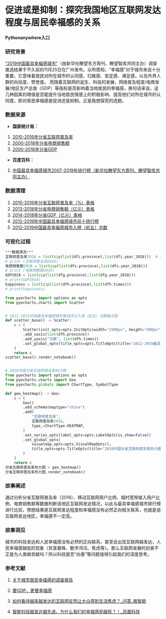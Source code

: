 # 促进或是抑制：探究我国地区互联网发达程度与居民幸福感的关系

#### Pythonanywhere入口

### 研究背景

[“2019中国最具幸福感城市”](https://baike.baidu.com/item/%E4%B8%AD%E5%9B%BD%E6%9C%80%E5%85%B7%E5%B9%B8%E7%A6%8F%E6%84%9F%E5%9F%8E%E5%B8%82/23186310?qq-pf-to=pcqq.temporaryc2c)（由新华社瞭望东方周刊、瞭望智库共同主办）调查推选结果于不久前的11月25日在广州发布。众所周知，“幸福感”对于城市来说十分重要。它意味着居民对所在城市的认同感、归属感、安定感、满足感，以及外界人群的向往度、赞誉度。
而随着互联网的诞生、科技的发展，网络普及程度/电商发展/地区生产总值（GDP）等指标是否影响着当地居民的幸福感，换句话来说，这几种因素的增值是否能提升当地居民情感上的积极影响、提高他们对所在城市的认同度，即对居民幸福感是促进还是抑制，正是我想探究的选题。

### 数据来源

- **国家统计局：**
1. [2010-2016年分省互联网普及率](http://data.stats.gov.cn/easyquery.htm?cn=E0103)
2. [2000-2018年分省电商销售额](http://data.stats.gov.cn/easyquery.htm?cn=E0103)
3. [2000-2018年分省GDP](http://data.stats.gov.cn/easyquery.htm?cn=E0103)

- **百度百科：**
1. [中国最具幸福感城市2007-2019年排行榜（新华社瞭望东方周刊、瞭望智库共同主办）](https://baike.baidu.com/item/%E4%B8%AD%E5%9B%BD%E6%9C%80%E5%85%B7%E5%B9%B8%E7%A6%8F%E6%84%9F%E5%9F%8E%E5%B8%82/23186310?fr=aladdin)

### 数据清理

1. [2010-2016年分省互联网普及率（%）表格](https://github.com/NFUNM086/interactive_final/blob/master/internet.csv)
2. [2013-2018年分省电商销售额（亿元）表格](https://github.com/NFUNM086/interactive_final/blob/master/E_sales.csv)
3. [2014-2018年分省GDP（亿元）表格](https://github.com/NFUNM086/interactive_final/blob/master/GDP.csv)
4. [2012-2019年中国最具幸福感城市前十排行榜](https://github.com/NFUNM086/interactive_final/blob/master/happiness_times_draft.csv)
5. [2012-2019中国最具幸福感城市入榜（前五）次数](https://github.com/NFUNM086/interactive_final/blob/master/happiness_times.csv)

### 可视化过程

```python
***数据清洗***
互联网普及率2016 = list(zip(list(dfi.province),list(dfi.year_2016)))  # 转换为列表
# print (互联网普及率2016)
电商销售额2018 = list(zip(list(dfs.province),list(dfs.year_2018)))  
# print (电商销售额2018)
GDP2018 = list(zip(list(dfg.province),list(dfg.year_2018)))
# print(GDP2018)
happiness = list(zip(list(dfh.province),list(dfh.times)))
# print(happiness)

from pyecharts import options as opts
from pyecharts.charts import Scatter


# 2012-2019中国最具幸福感城市推选评比入榜（前五）次数散点图
def scatter_base() -> Scatter:
    c = (
        Scatter(init_opts=opts.InitOpts(width="2500px", height="800px"))
        .add_xaxis(list(dfh.province))
        .add_yaxis("次数", list(dfh.times))
        .set_global_opts(title_opts=opts.TitleOpts(title="2012-2019最具幸福感城市推选评比上榜（前五）次数"))
    )
    return c
scatter_base().render_notebook()


# 2016中国分省互联网普及率热力图
from pyecharts import options as opts
from pyecharts.charts import Geo
from pyecharts.globals import ChartType, SymbolType

def geo_heatmap() -> Geo:
    c = (
        Geo()
        .add_schema(maptype="china")
        .add(
            "互联网普及率",
            互联网普及率2016,
            type_=ChartType.HEATMAP,
        )
        .set_series_opts(label_opts=opts.LabelOpts(is_show=False))
        .set_global_opts(
            visualmap_opts=opts.VisualMapOpts(),
            title_opts=opts.TitleOpts(title="2016中国分省互联网普及率热力图"),
        )
    )
    return c
分省互联网普及率热力图 = geo_heatmap()
分省互联网普及率热力图.render_notebook()
```


### 故事阐述

通过分析分省互联网普及率（2016）、移动互联网用户比例、城村宽带接入用户比例、电商销售额等数据判断该地区互联网发达情况，以此与最具幸福感城市排行榜进行比较，预想结果是互联网发达程度和幸福感没有必然正向相关联系，也就是说互联网发达地区，幸福感不一定高。

### 故事洞见

城市的科技发达和人民幸福感没有必然的正向联系，甚至会出现互联网越发达，人民幸福感越低的现象（贫富悬殊、数字鸿沟、焦虑等）。那么互联网发展的初衷不正是为人类做贡献吗？所以科技是否“向善”等问题值得引起我们的深度思考。


### 参考文献
1. [关于城市居民幸福感的调查报告](https://wenku.baidu.com/view/5244144d6aec0975f46527d3240c844769eaa08e.html)

2. [要GDP，更要幸福感](https://www.ixueshu.com/document/15c1dea339bdbfb1318947a18e7f9386.html)

3. [如何看待越来越发达的互联网反而让大众感到生活焦虑？_问答_极智能](https://www.ziiai.com/question/42)

4. [智能科技越发达越先进，为什么我们的幸福感却越低？！_凤凰科技](http://tech.ifeng.com/a/20171021/44724563_0.shtml)



